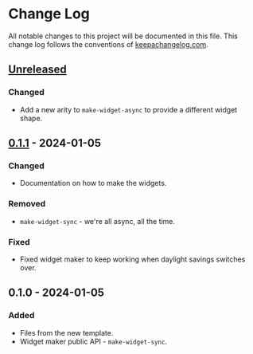 # Change Log
All notable changes to this project will be documented in this file. This change log follows the conventions of [keepachangelog.com](http://keepachangelog.com/).

## [Unreleased]
### Changed
- Add a new arity to `make-widget-async` to provide a different widget shape.

## [0.1.1] - 2024-01-05
### Changed
- Documentation on how to make the widgets.

### Removed
- `make-widget-sync` - we're all async, all the time.

### Fixed
- Fixed widget maker to keep working when daylight savings switches over.

## 0.1.0 - 2024-01-05
### Added
- Files from the new template.
- Widget maker public API - `make-widget-sync`.

[Unreleased]: https://github.com/jimmyhmiller/anki/compare/0.1.1...HEAD
[0.1.1]: https://github.com/jimmyhmiller/anki/compare/0.1.0...0.1.1
